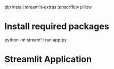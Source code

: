 pip install streamlit-extras tensorflow pillow
# Install required packages

python -m streamlit run app.py
# Streamlit Application